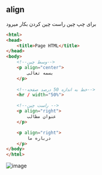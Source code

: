 ## align
برای چپ چین راست چین کردن بکار میرود

```html
<html>
<head>
    <title>Page HTML</title>
</head>
<body>
    <!--وسط چین-->
    <p align="center">
        بسمه تعالی
    </p>
    
    <!--خط به اندازه 50 درصد صفحه-->
    <hr / width="50%">

    <!--راست چین -->
    <p align="right">
        عنوان مطالب
    </p>

    <p align="right">
        درباره ما     
    </p>
</body>
</html>
```

![image](https://github.com/milad6745/HTML/assets/113288076/fa37cdea-fc80-441f-a6d4-6c05c9ab2d5d)
